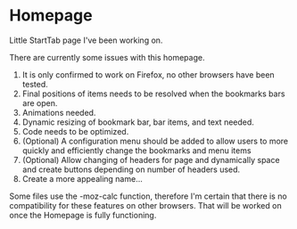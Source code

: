 # Homepage
Little StartTab page I've been working on.

There are currently some issues with this homepage.
1.  It is only confirmed to work on Firefox, no other browsers have been tested.
3.  Final positions of items needs to be resolved when the bookmarks bars are open.
4.  Animations needed.
5.  Dynamic resizing of bookmark bar, bar items, and text needed.
6.  Code needs to be optimized.
8.  (Optional) A configuration menu should be added to allow users to more quickly and efficiently change the bookmarks and menu items
9.  (Optional) Allow changing of headers for page and dynamically space and create buttons depending on number of headers used.
10. Create a more appealing name...

Some files use the -moz-calc function, therefore I'm certain that there is no compatibility for these features on other browsers.
That will be worked on once the Homepage is fully functioning.
